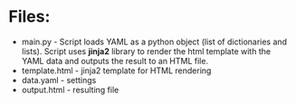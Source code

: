 # Files:
- main.py - Script loads YAML as a python object (list of dictionaries and lists). Script uses **jinja2** library to render the html template with the YAML data and outputs the result to an HTML file.
- template.html - jinja2 template for HTML rendering
- data.yaml - settings
- output.html - resulting file
